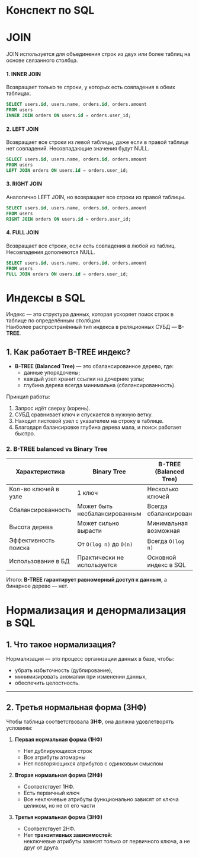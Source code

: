 # Конспект по SQL

# JOIN

JOIN используется для объединения строк из двух или более таблиц на основе связанного столбца.

#### 1. INNER JOIN
Возвращает только те строки, у которых есть совпадения в обеих таблицах.

```sql
SELECT users.id, users.name, orders.id, orders.amount
FROM users
INNER JOIN orders ON users.id = orders.user_id;
```
#### 2. LEFT JOIN
Возвращает все строки из левой таблицы, даже если в правой таблице нет совпадений.
Несовпадающие значения будут NULL.
```sql
SELECT users.id, users.name, orders.id, orders.amount
FROM users
LEFT JOIN orders ON users.id = orders.user_id;
```

#### 3. RIGHT JOIN
Аналогично LEFT JOIN, но возвращает все строки из правой таблицы.
```sql
SELECT users.id, users.name, orders.id, orders.amount
FROM users
RIGHT JOIN orders ON users.id = orders.user_id;
```

#### 4. FULL JOIN
Возвращает все строки, если есть совпадения в любой из таблиц.
Несовпадения дополняются NULL.
```sql
SELECT users.id, users.name, orders.id, orders.amount
FROM users
FULL JOIN orders ON users.id = orders.user_id;
```

# Индексы в SQL

Индекс — это структура данных, которая ускоряет поиск строк в таблице по определённым столбцам.  
Наиболее распространённый тип индекса в реляционных СУБД — **B-TREE**.

## 1. Как работает B-TREE индекс?

- **B-TREE (Balanced Tree)** — это сбалансированное дерево, где:
    - данные упорядочены;
    - каждый узел хранит ссылки на дочерние узлы;
    - глубина дерева всегда минимальна (сбалансированность).

Принцип работы:
1. Запрос идёт сверху (корень).
2. СУБД сравнивает ключ и спускается в нужную ветку.
3. Находит листовой узел с указателем на строку в таблице.
4. Благодаря балансировке глубина дерева мала, и поиск работает быстро.

### 2. B-TREE balanced vs Binary Tree

| Характеристика         | Binary Tree                     | B-TREE (Balanced Tree) |
|-------------------------|----------------------------------|-------------------------|
| Кол-во ключей в узле   | 1 ключ                          | Несколько ключей        |
| Сбалансированность     | Может быть несбалансированным   | Всегда сбалансирован    |
| Высота дерева          | Может сильно вырасти            | Минимальная возможная   |
| Эффективность поиска   | От `O(log n)` до `O(n)`         | Всегда `O(log n)`       |
| Использование в БД     | Практически не используется     | Основной индекс в SQL   |

Итого: **B-TREE гарантирует равномерный доступ к данным**, а бинарное дерево — нет.

# Нормализация и денормализация в SQL

## 1. Что такое нормализация?
Нормализация — это процесс организации данных в базе, чтобы:
- убрать избыточность (дублирование),
- минимизировать аномалии при изменении данных,
- обеспечить целостность.

---

## 2. Третья нормальная форма (3НФ)

Чтобы таблица соответствовала **3НФ**, она должна удовлетворять условиям:

1. **Первая нормальная форма (1НФ)**
    - Нет дублирующихся строк
    - Все атрибуты атомарны
    - Нет повторяющихся атрибутов с одинковым смыслом

2. **Вторая нормальная форма (2НФ)**
    - Соответствует 1НФ.
    - Есть первичный ключ
    - Все неключевые атрибуты функционально зависят от ключа целиком, но не от его части

3. **Третья нормальная форма (3НФ)**
    - Соответствует 2НФ.
    - Нет **транзитивных зависимостей**:  
      неключевые атрибуты зависят только от первичного ключа, а не друг от друга.  
